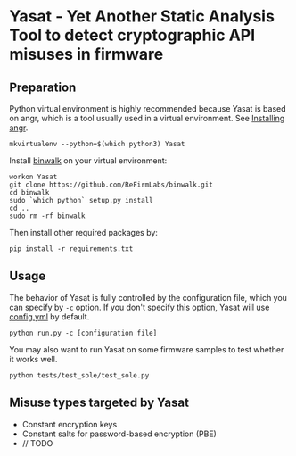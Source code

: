 # Yasat - Yet Another Static Analysis Tool to detect cryptographic API misuses in firmware

## Preparation

Python virtual environment is highly recommended because Yasat is based on angr, which is a tool usually used in a virtual environment. See [Installing angr](https://docs.angr.io/introductory-errata/install).

```
mkvirtualenv --python=$(which python3) Yasat
```

Install [binwalk](https://github.com/ReFirmLabs/binwalk) on your virtual environment:
```
workon Yasat
git clone https://github.com/ReFirmLabs/binwalk.git
cd binwalk
sudo `which python` setup.py install
cd ..
sudo rm -rf binwalk
```

Then install other required packages by:
```
pip install -r requirements.txt
```

## Usage

The behavior of Yasat is fully controlled by the configuration file, which you can specify by `-c` option. If you don't specify this option, Yasat will use [config.yml](config.yml) by default.
```
python run.py -c [configuration file]
```

You may also want to run Yasat on some firmware samples to test whether it works well.
```
python tests/test_sole/test_sole.py
```

## Misuse types targeted by Yasat

- Constant encryption keys
- Constant salts for password-based encryption (PBE)
- // TODO